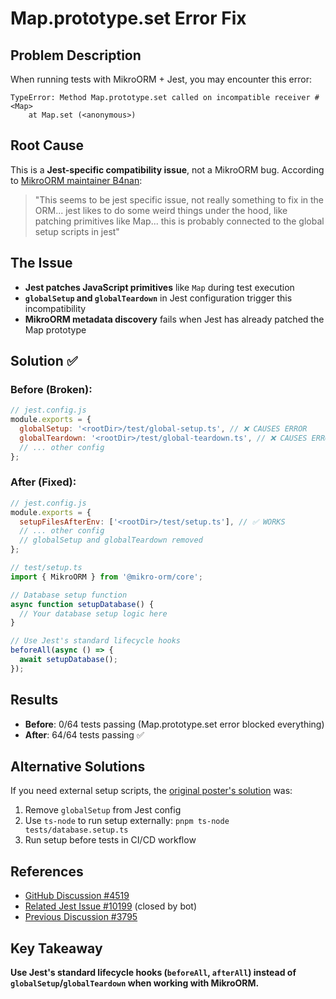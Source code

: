 # Map.prototype.set Error Fix

## Problem Description

When running tests with MikroORM + Jest, you may encounter this error:

```
TypeError: Method Map.prototype.set called on incompatible receiver #<Map>
    at Map.set (<anonymous>)
```

## Root Cause

This is a **Jest-specific compatibility issue**, not a MikroORM bug. According to [MikroORM maintainer B4nan](https://github.com/mikro-orm/mikro-orm/discussions/4519):

> "This seems to be jest specific issue, not really something to fix in the ORM... jest likes to do some weird things under the hood, like patching primitives like Map... this is probably connected to the global setup scripts in jest"

## The Issue

- **Jest patches JavaScript primitives** like `Map` during test execution
- **`globalSetup` and `globalTeardown`** in Jest configuration trigger this incompatibility
- **MikroORM metadata discovery** fails when Jest has already patched the Map prototype

## Solution ✅

### Before (Broken):

```javascript
// jest.config.js
module.exports = {
  globalSetup: '<rootDir>/test/global-setup.ts', // ❌ CAUSES ERROR
  globalTeardown: '<rootDir>/test/global-teardown.ts', // ❌ CAUSES ERROR
  // ... other config
};
```

### After (Fixed):

```javascript
// jest.config.js
module.exports = {
  setupFilesAfterEnv: ['<rootDir>/test/setup.ts'], // ✅ WORKS
  // ... other config
  // globalSetup and globalTeardown removed
};
```

```typescript
// test/setup.ts
import { MikroORM } from '@mikro-orm/core';

// Database setup function
async function setupDatabase() {
  // Your database setup logic here
}

// Use Jest's standard lifecycle hooks
beforeAll(async () => {
  await setupDatabase();
});
```

## Results

- **Before**: 0/64 tests passing (Map.prototype.set error blocked everything)
- **After**: 64/64 tests passing ✅

## Alternative Solutions

If you need external setup scripts, the [original poster's solution](https://github.com/mikro-orm/mikro-orm/discussions/4519) was:

1. Remove `globalSetup` from Jest config
2. Use `ts-node` to run setup externally: `pnpm ts-node tests/database.setup.ts`
3. Run setup before tests in CI/CD workflow

## References

- [GitHub Discussion #4519](https://github.com/mikro-orm/mikro-orm/discussions/4519)
- [Related Jest Issue #10199](https://github.com/jestjs/jest/issues/10199) (closed by bot)
- [Previous Discussion #3795](https://github.com/mikro-orm/mikro-orm/discussions/3795)

## Key Takeaway

**Use Jest's standard lifecycle hooks (`beforeAll`, `afterAll`) instead of `globalSetup`/`globalTeardown` when working with MikroORM.**
